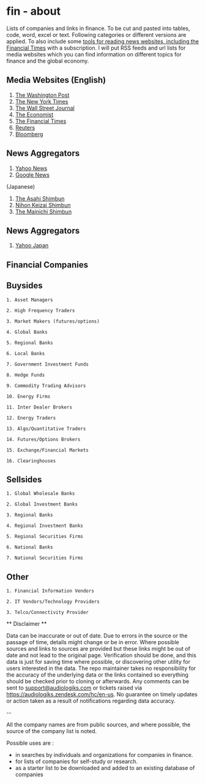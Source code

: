 # fin - about
Lists of companies and links in finance. To be cut and pasted into tables, code, word, excel or text.
Following categories or different versions are applied. To also include some [tools for reading news websites, including the Financial Times](https://github.com/ServeMotor/fin/tree/main/sources/research/ftsub) with a subscription. I will put RSS feeds and url lists for media websites which you can find information on different topics for finance and the global economy. 

Media Websites (English)
--
1. [The Washington Post](www.washingtonpost.com)
2. [The New York Times](www.nyt.com)
3. [The Wall Street Journal](www.wsj.com)
4. [The Economist](www.economist.com)
5. [The Financial Times](www.ft.com)
6. [Reuters](www.reuters.com)
7. [Bloomberg](www.bloomberg.com)

## News Aggregators
1. [Yahoo News](https://news.yahoo.com)
2. [Google News](news.google.com)


(Japanese)
1. [The Asahi Shimbun](www.asahi.com)
2. [Nihon Keizai Shimbun](www.nikkei.com)
3. [The Mainichi Shimbun](www.mainichi.com)

## News Aggregators 
1. [Yahoo Japan](news.yahoo.co.jp)


Financial Companies
---

## Buysides

    1. Asset Managers

    2. High Frequency Traders

    3. Market Makers (futures/options)

    4. Global Banks

    5. Regional Banks

    6. Local Banks

    7. Government Investment Funds

    8. Hedge Funds

    9. Commodity Trading Advisors

    10. Energy Firms

    11. Inter Dealer Brokers

    12. Energy Traders

    13. Algo/Quantitative Traders

    14. Futures/Options Brokers

    15. Exchange/Financial Markets

    16. Clearinghouses

## Sellsides

    1. Global Wholesale Banks

    2. Global Investment Banks

    3. Regional Banks

    4. Regional Investment Banks

    5. Regional Securities Firms

    6. National Banks

    7. National Securities Firms

## Other

    1. Financial Information Vendors

    2. IT Vendors/Technology Providers

    3. Telco/Connectivity Provider

** Disclaimer **

Data can be inaccurate or out of date. Due to errors in the source or the passage of time, details might change or be in error. Where possible sources and links to sources are provided but these links might be out of date and not lead to the original page. Verification should be done, and this data is just for saving time where possible, or discovering other utility for users interested in the data. The repo maintainer takes no responsibility for the accuracy of the underlying data or the links contained so everything should be checked prior to cloning or afterwards. Any comments can be sent to support@audiologiks.com or tickets raised via https://audiologiks.zendesk.com/hc/en-us. No guarantee on timely updates or action taken as a result of notifications regarding data accuracy.

--

All the company names are from public sources, and where possible, the source of the company list is noted. 

Possible uses are :
- in searches by individuals and organizations for companies in finance. 
- for lists of companies for self-study or research.
- as a starter list to be downloaded and added to an existing database of companies

